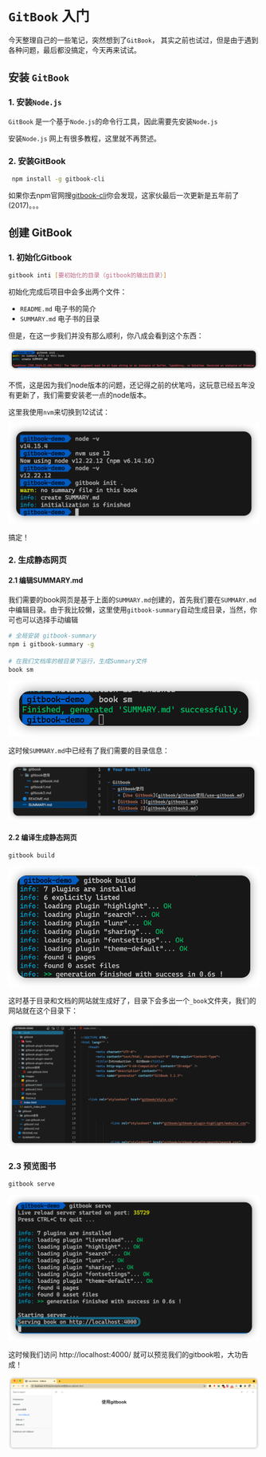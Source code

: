 # `GitBook` 入门

今天整理自己的一些笔记，突然想到了`GitBook`， 其实之前也试过，但是由于遇到各种问题，最后都没搞定，今天再来试试。



## 安装 `GitBook`

### 1. 安装`Node.js`

`GitBook` 是一个基于`Node.js`的命令行工具，因此需要先安装`Node.js`

安装`Node.js` 网上有很多教程，这里就不再赘述。

### 2. 安装GitBook

```sh
 npm install -g gitbook-cli
```

如果你去npm官网搜[gitbook-cli](https://www.npmjs.com/package/gitbook-cli)你会发现，这家伙最后一次更新是五年前了(2017)。。。



## 创建 GitBook

### 1. 初始化Gitbook

```sh
gitbook inti [要初始化的目录（gitbook的输出目录）] 
```

初始化完成后项目中会多出两个文件：

- `README.md` 电子书的简介
- `SUMMARY.md` 电子书的目录

但是，在这一步我们并没有那么顺利，你八成会看到这个东西：

![image-20220418105155000](./images/gitbook-init-error.png)

不慌，这是因为我们node版本的问题，还记得之前的伏笔吗，这玩意已经五年没有更新了，我们需要安装老一点的node版本。

这里我使用`nvm`来切换到12试试：

![image-20220418105756080](./images/change-node-version.png)

搞定！

### 2. 生成静态网页

#### 2.1 编辑SUMMARY.md	

我们需要的book网页是基于上面的`SUMMARY.md`创建的，首先我们要在`SUMMARY.md`中编辑目录。由于我比较懒，这里使用`gitbook-summary`自动生成目录，当然，你可也可以选择手动编辑

```sh
# 全局安装 gitbook-summary
npm i gitbook-summary -g

# 在我们文档库的根目录下运行，生成Summary文件
book sm
```

![image-20220418140730056](./images/生成sm-shell.png)

这时候`SUMMARY.md`中已经有了我们需要的目录信息：

![image-20220418140932218](./images/book-summary.png)

#### 2.2 编译生成静态网页

```sh
gitbook build
```

![image-20220418141112965](./images/gitbook-build.png)

这时基于目录和文档的网站就生成好了，目录下会多出一个`_book`文件夹，我们的网站就在这个目录下：

![image-20220418141549061](./images/_book.png)

### 2.3 预览图书

```sh
gitbook serve
```

![image-20220418141840404](./images/book-serve.png)

这时候我们访问 http://localhost:4000/ 就可以预览我们的gitbook啦，大功告成！



![image-20220418142140179](./images/book-preview.png)



